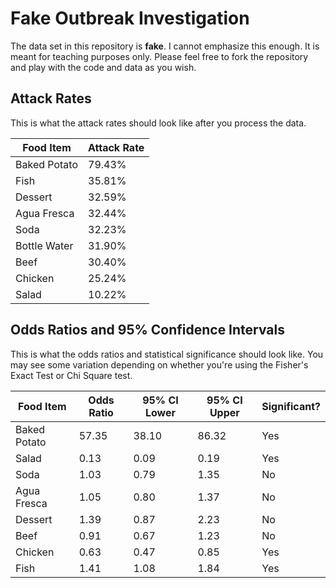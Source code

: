 # Fake Outbreak Investigation
The data set in this repository is __fake__. I cannot emphasize this enough. It is meant for teaching purposes only. Please feel free to fork the repository and play with the code and data as you wish.

## Attack Rates
This is what the attack rates should look like after you process the data.

| Food Item    | Attack Rate |
|--------------|-------------|
| Baked Potato | 79.43%      |
| Fish         | 35.81%      |
| Dessert      | 32.59%      |
| Agua Fresca  | 32.44%      |
| Soda         | 32.23%      |
| Bottle Water | 31.90%      |
| Beef         | 30.40%      |
| Chicken      | 25.24%      |
| Salad        | 10.22%      |

## Odds Ratios and 95% Confidence Intervals
This is what the odds ratios and statistical significance should look like. You may see some variation depending on whether you're using the Fisher's Exact Test or Chi Square test.

| Food Item    | Odds Ratio | 95% CI Lower | 95% CI Upper | Significant? |
|--------------|------------|--------------|--------------|--------------|
| Baked Potato | 57.35      | 38.10        | 86.32        | Yes          |
| Salad        | 0.13       | 0.09         | 0.19         | Yes          |
| Soda         | 1.03       | 0.79         | 1.35         | No           |
| Agua Fresca  | 1.05       | 0.80         | 1.37         | No           |
| Dessert      | 1.39       | 0.87         | 2.23         | No           |
| Beef         | 0.91       | 0.67         | 1.23         | No           |
| Chicken      | 0.63       | 0.47         | 0.85         | Yes          |
| Fish         | 1.41       | 1.08         | 1.84         | Yes          |
